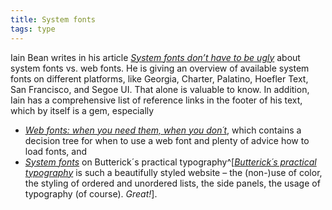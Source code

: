 ```yaml
---
title: System fonts
tags: type
---
```

Iain Bean writes in his article [<cite>System fonts don’t have to be ugly</cite>](https://iainbean.com/posts/2021/system-fonts-dont-have-to-be-ugly/) about system fonts vs. web fonts. He is giving an overview of available system fonts on different platforms, like Georgia, Charter, Palatino, Hoefler Text, San Francisco, and Segoe UI. That alone is valuable to know. In addition, Iain has a comprehensive list of reference links in the footer of his text, which by itself is a gem, especially 

- [<cite>Web fonts: when you need them, when you don´t</cite>](https://medium.com/hackernoon/web-fonts-when-you-need-them-when-you-dont-a3b4b39fe0ae), which contains a decision tree for when to use a web font and plenty of advice how to load fonts, and 
- [<cite>System fonts</cite>](https://practicaltypography.com/system-fonts.html) on Butterick´s practical typography^[[<cite>Butterick´s practical typography</cite>](https://practicaltypography.com) is such a beautifully styled website – the (non-)use of color, the styling of ordered and unordered lists, the side panels, the usage of typography (of course). *Great!*].